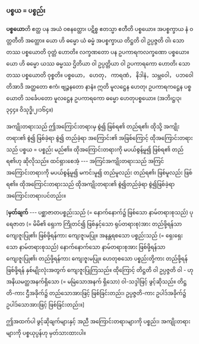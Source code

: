 ### ပစ္စယ = ပစ္စည်း

**ပစ္စယော**တိ ဧတ္ထ ပန အယံ ဝစနတ္ထော၊ ပဋိစ္စ ဧတသ္မာ ဧတီတိ ပစ္စယော။ အပစ္စက္ခာယ နံ ဝတ္တတီတိ အတ္ထော။ ယော ဟိ ဓမ္မော ယံ ဓမ္မံ အပစ္စက္ခာယ တိဋ္ဌတိ ဝါ ဥပ္ပဇ္ဇတိ ဝါ၊ သော တဿ ပစ္စယောတိ ဝုတ္တံ ဟောတိ။ လက္ခဏတော ပန ဥပကာရကလက္ခဏော ပစ္စယော။ ယော ဟိ ဓမ္မော ယဿ ဓမ္မဿ ဌိတိယာ ဝါ ဥပ္ပတ္တိယာ ဝါ ဥပကာရကော ဟောတိ၊ သော တဿ ပစ္စယောတိ ဝုစ္စတိ။ ပစ္စယော， ဟေတု， ကာရဏံ， နိဒါနံ，သမ္ဘဝေါ， ပဘဝေါတိအာဒိ အတ္ထတော ဧကံ၊ ဗျဉ္ဇနတော နာနံ။ ဣတိ မူလဋ္ဌေန ဟေတု၊ ဥပကာရကဋ္ဌေန ပစ္စယောတိ သင်္ခေပတော မူလဋ္ဌေန ဥပကာရကော ဓမ္မော ဟေတုပစ္စယော။
(အဘိ၊ဋ္ဌ၊၃၊၃၄၄။ ဝိသုဒ္ဓိ၊၂၊၁၆၄။)

အကျိုးတရားသည် ဤအကြောင်းတရားမှ စွဲ၍ ဖြစ်ရ၏ တည်ရ၏၊ ထိုသို့ အကျိုးတရား၏ စွဲ၍ ဖြစ်ခဲ့ရာ စွဲ၍ တည်ခဲ့ရာ အကြောင်း၏ အဖြစ်ကြောင့် ထိုအကြောင်းတရားသည် ပစ္စယ = ပစ္စည်း မည်၏။ 
ထိုအကြောင်းတရားကို မပယ်စွန့်မူ၍ ဖြစ်ရ၏ တည်ရ၏ဟု ဆိုလိုသည်။ 
ထင်ရှားစေအံ့ --- အကြင်အကျိုးတရားသည် အကြင် အကြောင်းတရားကို မပယ်စွန့်မူ၍ မကင်းမူ၍ တည်မူလည်း တည်ရ၏၊ ဖြစ်မူလည်း ဖြစ်ရ၏။ 
ထိုအကြောင်းတရားသည် ထိုအကျိုးတရား၏ စွဲ၍တည်ခဲ့ရာ စွဲ၍ဖြစ်ခဲ့ရာ အကြောင်းတရားပင်တည်း။

[**မှတ်ချက်** --- ပစ္ဆာဇာတပစ္စည်းသည် (= နောက်နောက်၌ ဖြစ်သော နာမ်တရားစုသည်) ပုရေဇာတ (= မိမိ၏ ရှေးက ကြိုတင်၍ ဖြစ်နှင့်သော ရုပ်တရားစု)အား တည်ဖို့ရန်သာ ကျေးဇူးပြု၏၊ ဖြစ်ဖို့ရန်ကား ကျေးဇူးမပြု။ 
အနန္တရစသော ပစ္စည်းသည် (= ရှေးရှေးသော နာမ်တရားစုသည်) နောက်နောက်သော နာမ်တရားစုအား ဖြစ်ဖို့ရန်သာ ကျေးဇူးပြု၏၊ တည်ဖို့ရန်ကား ကျေးဇူးမပြု။ 
ဟေတုစသော ပစ္စည်းတို့ကား တည်ဖို့ရန် ဖြစ်ဖို့ရန် နှစ်မျိုးလုံးအတွက် ကျေးဇူးပြုကြသည်။ 
ထိုကြောင့် တိဋ္ဌတိ ဝါ ဥပ္ပဇ္ဇတိ ဝါ - ဟု အနိယမတ္ထအနက်ရှိသော (= မမြဲသောအနက် ရှိသော) ဝါ-သဒ္ဒါဖြင့် ဖွင့်ဆိုသည်။ 
တိဋ္ဌတိ-ကား ဌီအခိုက်၌ တည်သောအားဖြင့် ဖြစ်ခြင်းတည်း၊ ဥပ္ပဇ္ဇတိ-ကား ဥပါဒ်အခိုက်၌ ဥပါဒ်သောအားဖြင့် ဖြစ်ခြင်းတည်း။]

ဤအထက်ပါ ဖွင့်ဆိုချက်များနှင့် အညီ အကြောင်းတရားများကို ပစ္စည်း၊ အကျိုးတရားများကို ပစ္စယုပ္ပန်ဟု မှတ်သားထားပါ။
